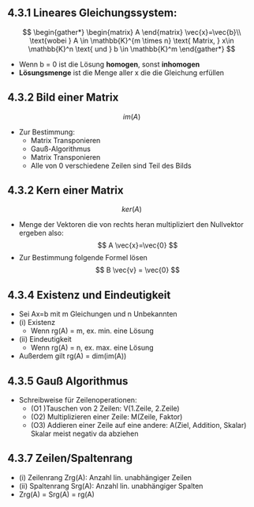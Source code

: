 ## 4.3.1 Lineares Gleichungssystem:
$$
\begin{gather*}
\begin{matrix}
A
\end{matrix}
\vec{x}=\vec{b}\\
\text{wobei } A \in \mathbb{K}^{m \times n} \text{ Matrix, } x\in \mathbb{K}^n \text{ und } b \in \mathbb{K}^m
\end{gather*}
$$
- Wenn b = 0 ist die Lösung **homogen**, sonst **inhomogen**
-  **Lösungsmenge** ist die Menge aller x die die Gleichung erfüllen
## 4.3.2 Bild einer Matrix 
$$
im(A)
$$
 - Zur Bestimmung:
	 - Matrix Transponieren
	 - Gauß-Algorithmus
	 - Matrix Transponieren
	 - Alle von 0 verschiedene Zeilen sind Teil des Bilds
## 4.3.2 Kern einer Matrix
$$
ker(A)
$$
-  Menge der Vektoren die von rechts heran multipliziert den Nullvektor ergeben also:
$$
A \vec{x}=\vec{0}
$$
- Zur Bestimmung folgende Formel lösen
	$$
B \vec{v} = \vec{0}
$$
## 4.3.4 Existenz und Eindeutigkeit
- Sei Ax=b mit m Gleichungen und n Unbekannten
- (i) Existenz
	- Wenn rg(A) = m, ex. min. eine Lösung 
- (ii) Eindeutigkeit
	- Wenn rg(A) = n, ex. max. eine Lösung
- Außerdem gilt rg(A) = dim(im(A))
## 4.3.5 Gauß Algorithmus
- Schreibweise für Zeilenoperationen:
	- (O1 )Tauschen von 2 Zeilen:
		V(1.Zeile, 2.Zeile)
	- (O2) Multiplizieren einer Zeile:
		M(Zeile, Faktor)
	- (O3) Addieren einer Zeile auf eine andere:
		A(Ziel, Addition, Skalar)
		Skalar meist negativ da abziehen
## 4.3.7 Zeilen/Spaltenrang
- (i) Zeilenrang Zrg(A): Anzahl lin. unabhängiger Zeilen
- (ii) Spaltenrang Srg(A): Anzahl lin. unabhängiger Spalten
- Zrg(A) = Srg(A) = rg(A)

